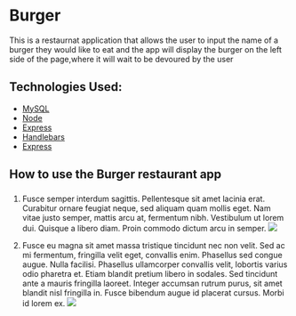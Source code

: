 # Burger
  This is a restaurnat application that allows the user to input the name of a burger they would like to eat and the app will display the burger on the left side of the page,where it will wait to be devoured by the user
## Technologies Used:
* [MySQL](https://www.npmjs.com/package/mysql)
* [Node](https://www.npmjs.com/package/node-spotify-api)
* [Express](https://npmjs.com/package/express)
* [Handlebars](https://www.npmjs.com/package/handlebars)
* [Express](https://npmjs.com/package/express)

## How to use the Burger restaurant app<h3>
 1. Fusce semper interdum sagittis. Pellentesque sit amet lacinia erat. Curabitur ornare feugiat neque, sed aliquam quam mollis eget. Nam vitae justo semper, mattis arcu at, fermentum nibh. Vestibulum ut lorem dui. Quisque a libero diam. Proin commodo dictum arcu in semper.
  ![](#)
  
 2. Fusce eu magna sit amet massa tristique tincidunt nec non velit. Sed ac mi fermentum, fringilla velit eget, convallis enim. Phasellus sed congue augue. Nulla facilisi. Phasellus ullamcorper convallis velit, lobortis varius odio pharetra et. Etiam blandit pretium libero in sodales. Sed tincidunt ante a mauris fringilla laoreet. Integer accumsan rutrum purus, sit amet blandit nisl fringilla in. Fusce bibendum augue id placerat cursus. Morbi id lorem ex.
  ![](#)